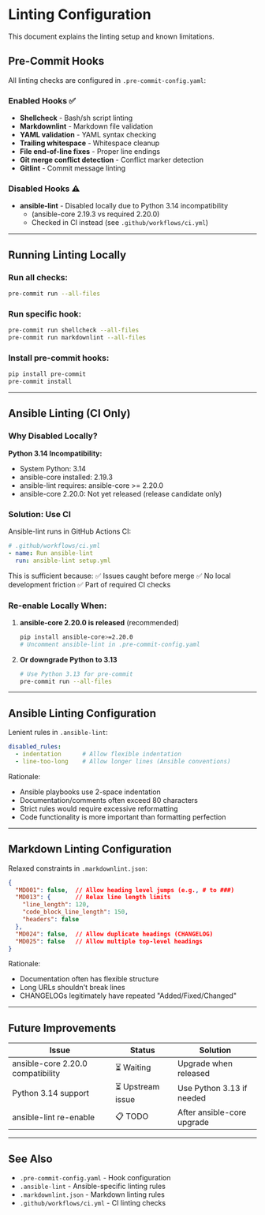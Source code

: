 # Linting Configuration

This document explains the linting setup and known limitations.

## Pre-Commit Hooks

All linting checks are configured in `.pre-commit-config.yaml`:

### Enabled Hooks ✅
- **Shellcheck** - Bash/sh script linting
- **Markdownlint** - Markdown file validation
- **YAML validation** - YAML syntax checking
- **Trailing whitespace** - Whitespace cleanup
- **File end-of-line fixes** - Proper line endings
- **Git merge conflict detection** - Conflict marker detection
- **Gitlint** - Commit message linting

### Disabled Hooks ⚠️
- **ansible-lint** - Disabled locally due to Python 3.14 incompatibility
  - (ansible-core 2.19.3 vs required 2.20.0)
  - Checked in CI instead (see `.github/workflows/ci.yml`)

---

## Running Linting Locally

### Run all checks:
```bash
pre-commit run --all-files
```

### Run specific hook:
```bash
pre-commit run shellcheck --all-files
pre-commit run markdownlint --all-files
```

### Install pre-commit hooks:
```bash
pip install pre-commit
pre-commit install
```

---

## Ansible Linting (CI Only)

### Why Disabled Locally?

**Python 3.14 Incompatibility:**
- System Python: 3.14
- ansible-core installed: 2.19.3
- ansible-lint requires: ansible-core >= 2.20.0
- ansible-core 2.20.0: Not yet released (release candidate only)

### Solution: Use CI

Ansible-lint runs in GitHub Actions CI:
```yaml
# .github/workflows/ci.yml
- name: Run ansible-lint
  run: ansible-lint setup.yml
```

This is sufficient because:
✅ Issues caught before merge
✅ No local development friction
✅ Part of required CI checks

### Re-enable Locally When:

1. **ansible-core 2.20.0 is released** (recommended)
   ```bash
   pip install ansible-core>=2.20.0
   # Uncomment ansible-lint in .pre-commit-config.yaml
   ```

2. **Or downgrade Python to 3.13**
   ```bash
   # Use Python 3.13 for pre-commit
   pre-commit run --all-files
   ```

---

## Ansible Linting Configuration

Lenient rules in `.ansible-lint`:
```yaml
disabled_rules:
  - indentation      # Allow flexible indentation
  - line-too-long    # Allow longer lines (Ansible conventions)
```

Rationale:
- Ansible playbooks use 2-space indentation
- Documentation/comments often exceed 80 characters
- Strict rules would require excessive reformatting
- Code functionality is more important than formatting perfection

---

## Markdown Linting Configuration

Relaxed constraints in `.markdownlint.json`:
```json
{
  "MD001": false,  // Allow heading level jumps (e.g., # to ###)
  "MD013": {       // Relax line length limits
    "line_length": 120,
    "code_block_line_length": 150,
    "headers": false
  },
  "MD024": false,  // Allow duplicate headings (CHANGELOG)
  "MD025": false   // Allow multiple top-level headings
}
```

Rationale:
- Documentation often has flexible structure
- Long URLs shouldn't break lines
- CHANGELOGs legitimately have repeated "Added/Fixed/Changed"

---

## Future Improvements

| Issue | Status | Solution |
|-------|--------|----------|
| ansible-core 2.20.0 compatibility | ⏳ Waiting | Upgrade when released |
| Python 3.14 support | ⏳ Upstream issue | Use Python 3.13 if needed |
| ansible-lint re-enable | 📋 TODO | After ansible-core upgrade |

---

## See Also
- `.pre-commit-config.yaml` - Hook configuration
- `.ansible-lint` - Ansible-specific linting rules
- `.markdownlint.json` - Markdown linting rules
- `.github/workflows/ci.yml` - CI linting checks
